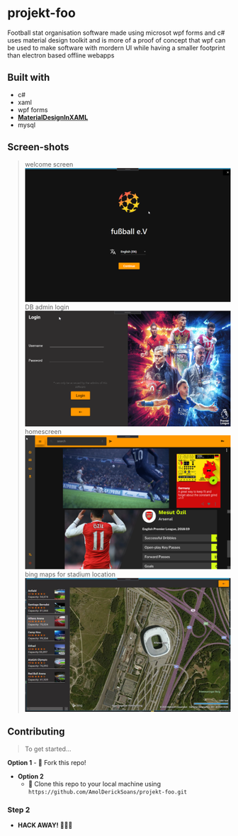 # projekt-foo
Football stat organisation software made using microsot wpf forms and c#
uses material design toolkit  and is more of a proof of concept that wpf can be used to make software with mordern UI while having a smaller footprint than electron based offline webapps
## Built with
- c#
- xaml
- wpf forms
- <a href="https://github.com/MaterialDesignInXAML/MaterialDesignInXamlToolkit" target="_blank">**MaterialDesignInXAML**</a> 
- mysql
## Screen-shots
>welcome screen
![alt text](https://github.com/AmolDerickSoans/projekt-foo/blob/master/Resources/unqQy5lWKs.png?raw=true)
>DB admin login
![alt text](https://github.com/AmolDerickSoans/projekt-foo/blob/master/Resources/MVwti8r80J.png?raw=true)
>homescreen
![alt text](https://github.com/AmolDerickSoans/projekt-foo/blob/master/Resources/3ygAUb7Ji9.png?raw=true)
>bing maps for stadium location
![alt text](https://github.com/AmolDerickSoans/projekt-foo/blob/master/Resources/trNHXS5yUp.jpg)


## Contributing

> To get started...


**Option 1**
    - 🍴 Fork this repo!

- **Option 2**
    - 👯 Clone this repo to your local machine using `https://github.com/AmolDerickSoans/projekt-foo.git`

### Step 2

- **HACK AWAY!** 🔨🔨🔨
